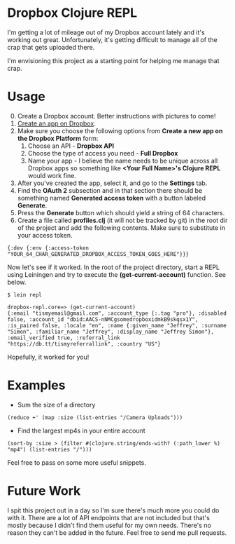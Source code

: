 # Dropbox Clojure REPL

I'm getting a lot of mileage out of my Dropbox account lately and it's working out great. Unfortunately, it's getting difficult to manage all of the crap that gets uploaded there.

I'm envisioning this project as a starting point for helping me manage that crap.

# Usage

0. Create a Dropbox account. Better instructions with pictures to come!
1. [Create an app on Dropbox](https://www.dropbox.com/developers/apps). 
2. Make sure you choose the following options from **Create a new app on the Dropbox Platform** form:
	1. Choose an API - **Dropbox API**
	2. Choose the type of access you need - **Full Dropbox**
	3. Name your app - I believe the name needs to be unique across all Dropbox apps so something like **\<Your Full Name\>'s Clojure REPL** would work fine.
3. After you've created the app, select it, and go to the **Settings** tab.
4. Find the **OAuth 2** subsection and in that section there should be something named **Generated access token** with a button labeled **Generate**.
5. Press the **Generate** button which should yield a string of 64 characters.
6. Create a file called **profiles.clj** (it will not be tracked by git) in the root dir of the project and add the following contents. Make sure to substitute in your access token.

```
{:dev {:env {:access-token "YOUR_64_CHAR_GENERATED_DROPBOX_ACCESS_TOKEN_GOES_HERE"}}}
```

Now let's see if it worked. In the root of the project directory, start a REPL using Leiningen and try to execute the **(get-current-account)** function. See below.

```
$ lein repl

dropbox-repl.core=> (get-current-account)
{:email "tismyemail@gmail.com", :account_type {:.tag "pro"}, :disabled false, :account_id "dbid:AACS-nNMCgsomedropboxidmkB9skqsx1Y", :is_paired false, :locale "en", :name {:given_name "Jeffrey", :surname "Simon", :familiar_name "Jeffrey", :display_name "Jeffrey Simon"}, :email_verified true, :referral_link "https://db.tt/tismyreferrallink", :country "US"}
```

Hopefully, it worked for you!

# Examples

* Sum the size of a directory

```
(reduce +' (map :size (list-entries "/Camera Uploads")))
```

* Find the largest mp4s in your entire account

```
(sort-by :size > (filter #(clojure.string/ends-with? (:path_lower %) "mp4") (list-entries "/")))
```

Feel free to pass on some more useful snippets.

# Future Work
I spit this project out in a day so I'm sure there's much more you could do with it. There are a lot of API endpoints that are not included but that's mostly because I didn't find them useful for my own needs. There's no reason they can't be added in the future. Feel free to send me pull requests.
